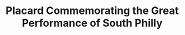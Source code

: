 ---
pid: mp68
title: Placard Commemorating the Great Performance of South Philly
location_transcription: In front of homes where entertainers grew up
coordinates: "[-75.172752522886, 39.915226053237]"
zipcode: '19145'
gen_neighborhood: South Philadelphia
neighborhood: Passyunk
outside_phl: 
age: '56'
age_range: 50-59
instagram: 
image_file_name: mp_68.jpg
proposal_transcription: |-
  Fabian
  Sherman Hemsury
  Ruchard Rounotree
  Bobby Rydel
  Chubby Checker
topic: Music
topic_summary: 0, 0
type: Plaque
keywords_other: Entertainers; Performers
credit: Dominick Lucente
image_labels: A sign with the names on it.
twitter: 
facebook: 
permalink: "/monuments/mp68/"
layout: item-page
---